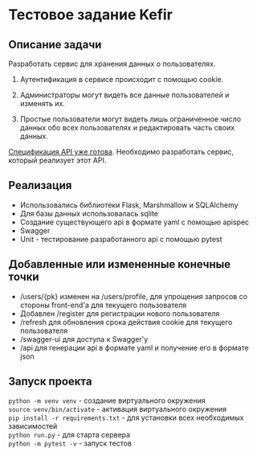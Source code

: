# Тестовое задание Kefir


## Описание задачи
Разработать сервис для хранения данных о пользователях.

1. Аутентификация в сервисе происходит с помощью cookie.

2. Администраторы могут видеть все данные пользователей и изменять их.

3. Простые пользователи могут видеть лишь ограниченное число данных обо всех пользователях и редактировать часть своих данных.

[Спецификация API уже готова](https://github.com/marat1804/kfr_python_junior_test/blob/master/files/kfr_python_junior_test_openapi.json). Необходимо разработать сервис, который реализует этот API. 

## Реализация

- Использовались библиотеки Flask, Marshmallow и SQLAlchemy
- Для базы данных использовалась sqlite
- Создание существующего api в формате yaml с помощью apispec
- Swagger
- Unit - тестирование разработанного api с помощью pytest

## Добавленные или измененные конечные точки

- /users/{pk} изменен на /users/profile, для упрощения запросов со стороны front-end'а для текущего пользователя
- Добавлен /register для регистрации нового пользователя
- /refresh для обновления срока действия cookie для текущего пользователя
- /swagger-ui для доступа к Swagger'у
- /api для генерации api в формате yaml и получение его в формате json 

## Запуск проекта 

`python -m venv venv` - создание виртуального окружения  
`source venv/bin/activate` - активация виртуального окружения  
`pip install -r requirements.txt` - для установки всех необходимых зависимостей  
`python run.py` - для старта сервера  
`python -m pytest -v` - запуск тестов  
